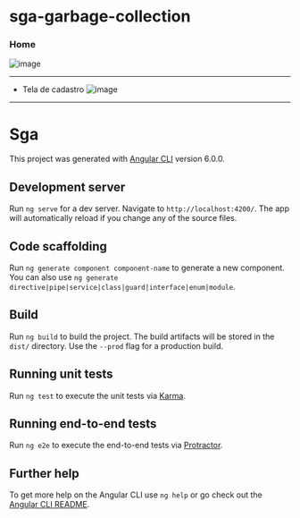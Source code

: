 # sga-garbage-collection


### Home

![image](https://user-images.githubusercontent.com/7564012/40581071-771c22a2-6125-11e8-95b4-7bfe24b5967f.png)


---

- Tela de cadastro
![image](https://user-images.githubusercontent.com/7564012/40581078-98d41224-6125-11e8-90f4-05f3b4c92d6d.png)

---

# Sga

This project was generated with [Angular CLI](https://github.com/angular/angular-cli) version 6.0.0.

## Development server

Run `ng serve` for a dev server. Navigate to `http://localhost:4200/`. The app will automatically reload if you change any of the source files.

## Code scaffolding

Run `ng generate component component-name` to generate a new component. You can also use `ng generate directive|pipe|service|class|guard|interface|enum|module`.

## Build

Run `ng build` to build the project. The build artifacts will be stored in the `dist/` directory. Use the `--prod` flag for a production build.

## Running unit tests

Run `ng test` to execute the unit tests via [Karma](https://karma-runner.github.io).

## Running end-to-end tests

Run `ng e2e` to execute the end-to-end tests via [Protractor](http://www.protractortest.org/).

## Further help

To get more help on the Angular CLI use `ng help` or go check out the [Angular CLI README](https://github.com/angular/angular-cli/blob/master/README.md).
